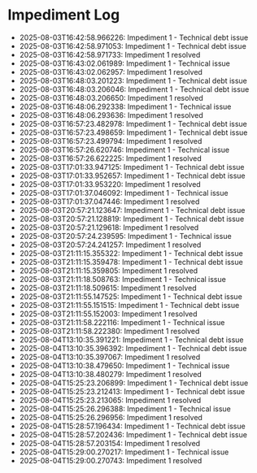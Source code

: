 # Impediment Log

- 2025-08-03T16:42:58.966226: Impediment 1 - Technical debt issue
- 2025-08-03T16:42:58.971053: Impediment 1 - Technical debt issue
- 2025-08-03T16:42:58.971733: Impediment 1 resolved
- 2025-08-03T16:43:02.061989: Impediment 1 - Technical issue
- 2025-08-03T16:43:02.062957: Impediment 1 resolved
- 2025-08-03T16:48:03.201223: Impediment 1 - Technical debt issue
- 2025-08-03T16:48:03.206046: Impediment 1 - Technical debt issue
- 2025-08-03T16:48:03.206650: Impediment 1 resolved
- 2025-08-03T16:48:06.292338: Impediment 1 - Technical issue
- 2025-08-03T16:48:06.293636: Impediment 1 resolved
- 2025-08-03T16:57:23.482978: Impediment 1 - Technical debt issue
- 2025-08-03T16:57:23.498659: Impediment 1 - Technical debt issue
- 2025-08-03T16:57:23.499794: Impediment 1 resolved
- 2025-08-03T16:57:26.620746: Impediment 1 - Technical issue
- 2025-08-03T16:57:26.622225: Impediment 1 resolved
- 2025-08-03T17:01:33.947125: Impediment 1 - Technical debt issue
- 2025-08-03T17:01:33.952657: Impediment 1 - Technical debt issue
- 2025-08-03T17:01:33.953220: Impediment 1 resolved
- 2025-08-03T17:01:37.046092: Impediment 1 - Technical issue
- 2025-08-03T17:01:37.047446: Impediment 1 resolved
- 2025-08-03T20:57:21.123647: Impediment 1 - Technical debt issue
- 2025-08-03T20:57:21.128819: Impediment 1 - Technical debt issue
- 2025-08-03T20:57:21.129618: Impediment 1 resolved
- 2025-08-03T20:57:24.239595: Impediment 1 - Technical issue
- 2025-08-03T20:57:24.241257: Impediment 1 resolved
- 2025-08-03T21:11:15.355322: Impediment 1 - Technical debt issue
- 2025-08-03T21:11:15.359478: Impediment 1 - Technical debt issue
- 2025-08-03T21:11:15.359805: Impediment 1 resolved
- 2025-08-03T21:11:18.508763: Impediment 1 - Technical issue
- 2025-08-03T21:11:18.509615: Impediment 1 resolved
- 2025-08-03T21:11:55.147525: Impediment 1 - Technical debt issue
- 2025-08-03T21:11:55.151515: Impediment 1 - Technical debt issue
- 2025-08-03T21:11:55.152003: Impediment 1 resolved
- 2025-08-03T21:11:58.222116: Impediment 1 - Technical issue
- 2025-08-03T21:11:58.222380: Impediment 1 resolved
- 2025-08-04T13:10:35.391221: Impediment 1 - Technical debt issue
- 2025-08-04T13:10:35.396392: Impediment 1 - Technical debt issue
- 2025-08-04T13:10:35.397067: Impediment 1 resolved
- 2025-08-04T13:10:38.479650: Impediment 1 - Technical issue
- 2025-08-04T13:10:38.480279: Impediment 1 resolved
- 2025-08-04T15:25:23.206899: Impediment 1 - Technical debt issue
- 2025-08-04T15:25:23.212413: Impediment 1 - Technical debt issue
- 2025-08-04T15:25:23.213065: Impediment 1 resolved
- 2025-08-04T15:25:26.296388: Impediment 1 - Technical issue
- 2025-08-04T15:25:26.296956: Impediment 1 resolved
- 2025-08-04T15:28:57.196434: Impediment 1 - Technical debt issue
- 2025-08-04T15:28:57.202436: Impediment 1 - Technical debt issue
- 2025-08-04T15:28:57.203154: Impediment 1 resolved
- 2025-08-04T15:29:00.270217: Impediment 1 - Technical issue
- 2025-08-04T15:29:00.270743: Impediment 1 resolved

